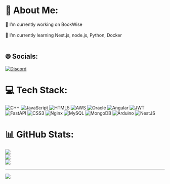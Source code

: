# 💫 About Me:
🔭 I’m currently working on BookWise<br><br>🌱 I’m currently learning Nest.js, node.js, Python, Docker<br><br>


## 🌐 Socials:
[![Discord](https://img.shields.io/badge/Discord-%237289DA.svg?logo=discord&logoColor=white)](https://discord.gg/https://discord.com/users/310526684803891200) 

# 💻 Tech Stack:
![C++](https://img.shields.io/badge/c++-%2300599C.svg?style=flat-square&logo=c%2B%2B&logoColor=white) ![JavaScript](https://img.shields.io/badge/javascript-%23323330.svg?style=flat-square&logo=javascript&logoColor=%23F7DF1E) ![HTML5](https://img.shields.io/badge/html5-%23E34F26.svg?style=flat-square&logo=html5&logoColor=white) ![AWS](https://img.shields.io/badge/AWS-%23FF9900.svg?style=flat-square&logo=amazon-aws&logoColor=white) ![Oracle](https://img.shields.io/badge/Oracle-F80000?style=flat-square&logo=oracle&logoColor=white) ![Angular](https://img.shields.io/badge/angular-%23DD0031.svg?style=flat-square&logo=angular&logoColor=white) ![JWT](https://img.shields.io/badge/JWT-black?style=flat-square&logo=JSON%20web%20tokens) ![FastAPI](https://img.shields.io/badge/FastAPI-005571?style=flat-square&logo=fastapi) ![CSS3](https://img.shields.io/badge/css3-%231572B6.svg?style=flat-square&logo=css3&logoColor=white) ![Nginx](https://img.shields.io/badge/nginx-%23009639.svg?style=flat-square&logo=nginx&logoColor=white) ![MySQL](https://img.shields.io/badge/mysql-%2300f.svg?style=flat-square&logo=mysql&logoColor=white) ![MongoDB](https://img.shields.io/badge/MongoDB-%234ea94b.svg?style=flat-square&logo=mongodb&logoColor=white) ![Arduino](https://img.shields.io/badge/-Arduino-00979D?style=flat-square&logo=Arduino&logoColor=white) ![NestJS](https://img.shields.io/badge/nestjs-%23E0234E.svg?style=flat-square&logo=nestjs&logoColor=white)
# 📊 GitHub Stats:
![](https://github-readme-stats.vercel.app/api?username=S0AAB&theme=algolia&hide_border=false&include_all_commits=false&count_private=false)<br/>
![](https://github-readme-streak-stats.herokuapp.com/?user=S0AAB&theme=algolia&hide_border=false)<br/>
![](https://github-readme-stats.vercel.app/api/top-langs/?username=S0AAB&theme=algolia&hide_border=false&include_all_commits=false&count_private=false&layout=compact)

---
[![](https://visitcount.itsvg.in/api?id=S0AAB&icon=5&color=0)](https://visitcount.itsvg.in)

<!-- Proudly created with GPRM ( https://gprm.itsvg.in ) -->
